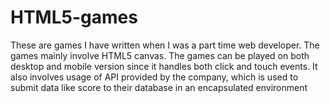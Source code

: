 # HTML5-games
These are games I have written when I was a part time web developer. The games mainly involve HTML5 canvas. The games can be played on both desktop and mobile version since it handles both click and touch events. It also involves usage of API provided by the company, which is used to submit data like score to their database in an encapsulated environment
